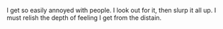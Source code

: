 I get so easily annoyed with people. I look out for it, then slurp it all up. I must relish the depth of feeling I get from the distain.
